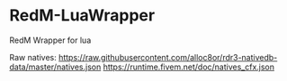 # RedM-LuaWrapper
RedM Wrapper for lua

Raw natives:
https://raw.githubusercontent.com/alloc8or/rdr3-nativedb-data/master/natives.json
https://runtime.fivem.net/doc/natives_cfx.json

